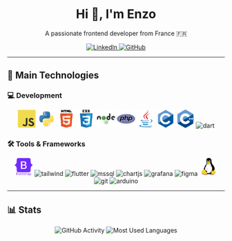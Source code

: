<div align="center">
  <h1>Hi 👋, I'm Enzo</h1>
  <p>A passionate frontend developer from France 🇫🇷</p>

  <a href="https://www.linkedin.com/in/enzo-mensier/">
    <img src="https://img.shields.io/badge/LinkedIn-0077B5?style=for-the-badge&logo=linkedin&logoColor=white" alt="LinkedIn">
  </a>
  <a href="https://github.com/enzo-mensier">
    <img src="https://img.shields.io/badge/GitHub-100000?style=for-the-badge&logo=github&logoColor=white" alt="GitHub">
  </a>
</div>

<hr>

## 🚀 Main Technologies

### 💻 Development
<p align="center">
  <img src="https://raw.githubusercontent.com/devicons/devicon/master/icons/javascript/javascript-original.svg" alt="javascript" width="42" height="42" />
  <img src="https://raw.githubusercontent.com/devicons/devicon/master/icons/python/python-original.svg" alt="python" width="42" height="42" />
  <img src="https://raw.githubusercontent.com/devicons/devicon/master/icons/html5/html5-original-wordmark.svg" alt="html5" width="42" height="42" />
  <img src="https://raw.githubusercontent.com/devicons/devicon/master/icons/css3/css3-original-wordmark.svg" alt="css3" width="42" height="42" />
  <img src="https://raw.githubusercontent.com/devicons/devicon/master/icons/nodejs/nodejs-original-wordmark.svg" alt="nodejs" width="42" height="42" />
  <img src="https://raw.githubusercontent.com/devicons/devicon/master/icons/php/php-original.svg" alt="php" width="42" height="42" />
  <img src="https://raw.githubusercontent.com/devicons/devicon/master/icons/java/java-original.svg" alt="java" width="42" height="42" />
  <img src="https://raw.githubusercontent.com/devicons/devicon/master/icons/c/c-original.svg" alt="c" width="42" height="42" />
  <img src="https://raw.githubusercontent.com/devicons/devicon/master/icons/cplusplus/cplusplus-original.svg" alt="cplusplus" width="42" height="42" />
  <img src="https://www.vectorlogo.zone/logos/dartlang/dartlang-icon.svg" alt="dart" width="42" height="42" />
</p>

### 🛠️ Tools & Frameworks
<p align="center">
  <img src="https://raw.githubusercontent.com/devicons/devicon/master/icons/bootstrap/bootstrap-plain-wordmark.svg" alt="bootstrap" width="42" height="42" />
  <img src="https://www.vectorlogo.zone/logos/tailwindcss/tailwindcss-icon.svg" alt="tailwind" width="42" height="42" />
  <img src="https://www.vectorlogo.zone/logos/flutterio/flutterio-icon.svg" alt="flutter" width="42" height="42" />
  <img src="https://www.svgrepo.com/show/303229/microsoft-sql-server-logo.svg" alt="mssql" width="42" height="42" />
  <img src="https://www.chartjs.org/media/logo-title.svg" alt="chartjs" width="42" height="42" />
  <img src="https://www.vectorlogo.zone/logos/grafana/grafana-icon.svg" alt="grafana" width="42" height="42" />
  <img src="https://www.vectorlogo.zone/logos/figma/figma-icon.svg" alt="figma" width="42" height="42" />
  <img src="https://raw.githubusercontent.com/devicons/devicon/master/icons/linux/linux-original.svg" alt="linux" width="42" height="42" />
  <img src="https://www.vectorlogo.zone/logos/git-scm/git-scm-icon.svg" alt="git" width="42" height="42" />
  <img src="https://cdn.worldvectorlogo.com/logos/arduino-1.svg" alt="arduino" width="42" height="42" />
</p>

<hr>

## 📊 Stats
<div align="center">
  <img width="45%" src="https://github-readme-stats.vercel.app/api?username=enzo-mensier&show_icons=true&line_height=30&custom_title=GitHub%20Activity" alt="GitHub Activity" />
  <img width="45%" src="https://github-readme-stats.vercel.app/api/top-langs?username=enzo-mensier&show_icons=true&locale=en&layout=compact&custom_title=Most%20Used%20Languages&langs_count=4" alt="Most Used Languages" />
</div>
